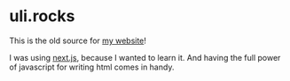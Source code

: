 # uli.rocks

This is the old source for [my website](https://uli.rocks)!

I was using [next.js](https://nextjs.org), because I wanted to learn it. And
having the full power of javascript for writing html comes in handy.


